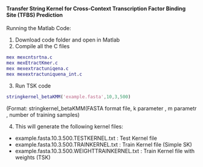 #### Transfer String Kernel for Cross-Context Transcription Factor Binding Site (TFBS) Prediction 

Running the Matlab Code:

1. Download code folder and open in Matlab
2. Compile all the C files

```matlab
mex mexcntsrtna.c
mex mexEtractKmer.c
mex mexextractuniqena.c
mex mexextractuniquena_int.c
```

3. Run TSK code

```matlab
stringkernel_betaKMM('example.fasta',10,3,500)
```

(Format: stringkernel_betaKMM(FASTA format file, k parameter , m parametr , number of training samples)

4. This will generate the following kernel files:

+ example.fasta.10.3.500.TESTKERNEL.txt : Test Kernel file
+ example.fasta.10.3.500.TRAINKERNEL.txt : Train Kernel file (Simple SK)
+ example.fasta.10.3.500.WEIGHTTRAINKERNEL.txt : Train Kernel file with weights (TSK)


